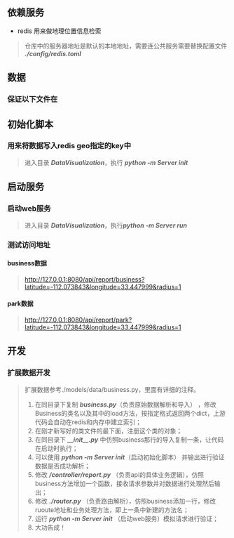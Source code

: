 ## 依赖服务
- redis 用来做地理位置信息检索
> 仓库中的服务器地址是默认的本地地址，需要连公共服务需要替换配置文件 ***./config/redis.toml***

## 数据
### 保证以下文件在

## 初始化脚本
### 用来将数据写入redis geo指定的key中
> 进入目录 ***DataVisualization***，执行 ***python -m Server init***

## 启动服务
### 启动web服务
> 进入目录 ***DataVisualization***，执行***python -m Server run***

### 测试访问地址
#### business数据
> http://127.0.0.1:8080/api/report/business?latitude=-112.073843&longitude=33.447999&radius=1

#### park数据
> http://127.0.0.1:8080/api/report/park?latitude=-112.073843&longitude=33.447999&radius=1

## 开发
### 扩展数据开发
> 扩展数据参考./models/data/business.py，里面有详细的注释。
> 1. 在同目录下复制 ***business.py***（负责原始数据解析和导入） ，修改Business的类名以及其中的load方法，按指定格式返回两个dict，上游代码会自动在redis和内存中建立索引；
> 2. 在刚才新写好的类文件的最下面，注册这个类的对象；
> 3. 在同目录下 ***\_\_init\_\_.py*** 中仿照business那行的导入复制一条，让代码在启动时执行；
> 4. 可以使用 ***python -m Server init***（启动初始化脚本） 并输出进行验证数据是否成功解析；
> 5. 修改 ***/controller/report.py*** （负责api的具体业务逻辑），仿照business方法增加一个函数，接收请求参数并对数据进行处理然后输出；
> 6. 修改 ***./router.py*** （负责路由解析），仿照business添加一行，修改ruoute地址和业务处理方法，即上一条中新建的方法名；
> 7. 运行 ***python -m Server init*** （启动web服务）模拟请求进行验证；
> 8. 大功告成！
